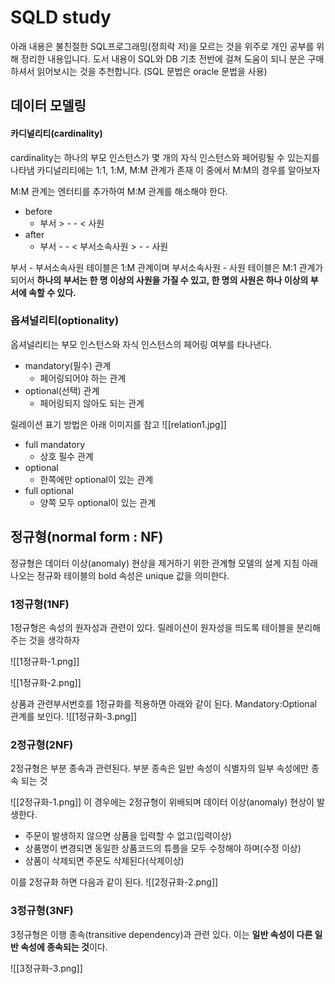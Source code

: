 # SQLD study

아래 내용은 불친절한 SQL프로그래밍(정희락 저)을 모르는 것을 위주로 개인 공부를 위해 정리한 내용입니다.
도서 내용이 SQL와 DB 기초 전반에 걸쳐 도움이 되니 분은 구매하셔서 읽어보시는 것을 추천합니다. (SQL 문법은 oracle 문법을 사용)

## 데이터 모델링
#### 카디널리티(cardinality)
cardinality는 하나의 부모 인스턴스가 몇 개의 자식 인스턴스와 페어링될 수 있는지를 나타냄
카디널리티에는 1:1, 1:M, M:M 관계가 존재
이 중에서 M:M의 경우를 알아보자

M:M 관계는 엔터티를 추가하여 M:M 관계를 해소해야 한다.
+ before
	- 부서 > - - < 사원
+ after
	+ 부서 - - < 부서소속사원 > - - 사원

부서 - 부서소속사원 테이블은 1:M 관계이며
부서소속사원 - 사원 테이블은 M:1 관계가 되어서 **하나의 부서는 한 명 이상의 사원을 가질 수 있고, 한 명의 사원은 하나 이상의 부서에 속할 수 있다.**

### 옵셔널리티(optionality)
옵셔널리티는 부모 인스턴스와 자식 인스턴스의 페어링 여부를 타나낸다.
+ mandatory(필수) 관계
	+ 페어링되어야 하는 관계
+ optional(선택) 관계
	+ 페어링되지 않아도 되는 관계

릴레이션 표기 방법은 아래 이미지를 참고
![[relation1.jpg]]

+ full mandatory
	+ 상호 필수 관계
+ optional
	+ 한쪽에만 optional이 있는 관계
+ full optional
	+ 양쪽 모두 optional이 있는 관계


## 정규형(normal form : NF)
정규형은 데이터 이상(anomaly) 현상을 제거하기 위한 관계형 모델의 설계 지침
아래 나오는 정규화 테이블의 bold 속성은 unique 값을 의미한다.

### 1정규형(1NF)
1정규형은 속성의 원자성과 관련이 있다. 
릴레이션이 원자성을 띄도록 테이블을 분리해주는 것을 생각하자


![[1정규화-1.png]]


![[1정규화-2.png]]

상품과 관련부서번호를 1정규화를 적용하면 아래와 같이 된다.
Mandatory:Optional 관계를 보인다.
![[1정규화-3.png]]

### 2정규형(2NF)
2정규형은 부분 종속과 관련된다.
부분 종속은 일반 속성이 식별자의 일부 속성에만 종속 되는 것

![[2정규화-1.png]]
이 경우에는 2정규형이 위배되며 데이터 이상(anomaly) 현상이 발생한다.
+ 주문이 발생하지 않으면 상품을 입력할 수 없고(입력이상)
+ 상품명이 변경되면 동일한 상품코드의 튜플을 모두 수정해야 하며(수정 이상)
+ 상품이 삭제되면 주문도 삭제된다(삭제이상)

이를 2정규화 하면 다음과 같이 된다.
![[2정규화-2.png]]


### 3정규형(3NF)
3정규형은 이행 종속(transitive dependency)과 관련 있다.
이는 **일반 속성이 다른 일반 속성에 종속되는 것**이다.

![[3정규화-3.png]]